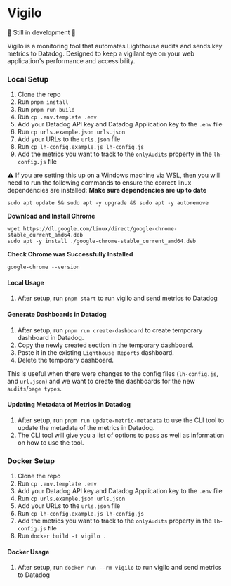 # Vigilo
🚧 Still in development 🚧

Vigilo is a monitoring tool that automates Lighthouse audits and sends key metrics to Datadog. Designed to keep a vigilant eye on your web application's performance and accessibility.

### Local Setup
1. Clone the repo
2. Run `pnpm install`
3. Run `pnpm run build`
4. Run `cp .env.template .env`
5. Add your Datadog API key and Datadog Application key to the `.env` file
6. Run `cp urls.example.json urls.json`
7. Add your URLs to the `urls.json` file
8. Run `cp lh-config.example.js lh-config.js`
9. Add the metrics you want to track to the `onlyAudits` property in the `lh-config.js` file

⚠️ If you are setting this up on a Windows machine via WSL, then you will need to run the following commands to ensure the correct linux dependencies are installed:
**Make sure dependencies are up to date**
```
sudo apt update && sudo apt -y upgrade && sudo apt -y autoremove
```
**Download and Install Chrome**
```
wget https://dl.google.com/linux/direct/google-chrome-stable_current_amd64.deb
sudo apt -y install ./google-chrome-stable_current_amd64.deb
```
**Check Chrome was Successfully Installed**
```
google-chrome --version
```
#### Local Usage
1. After setup, run `pnpm start` to run vigilo and send metrics to Datadog

#### Generate Dashboards in Datadog
1. After setup, run `pnpm run create-dashboard` to create temporary dashboard in Datadog.
2. Copy the newly created section in the temporary dashboard.
3. Paste it in the existing `Lighthouse Reports` dashboard.
4. Delete the temporary dashboard.

This is useful when there were changes to the config files (`lh-config.js`, and `url.json`) and we want to create the dashboards for the new `audits`/`page types`.

#### Updating Metadata of Metrics in Datadog
1. After setup, run `pnpm run update-metric-metadata` to use the CLI tool to update the metadata of the metrics in Datadog.
2. The CLI tool will give you a list of options to pass as well as information on how to use the tool.

### Docker Setup

1. Clone the repo
2. Run `cp .env.template .env`
3. Add your Datadog API key and Datadog Application key to the `.env` file
4. Run `cp urls.example.json urls.json`
5. Add your URLs to the `urls.json` file
6. Run `cp lh-config.example.js lh-config.js`
7. Add the metrics you want to track to the `onlyAudits` property in the `lh-config.js` file
8. Run `docker build -t vigilo .`

#### Docker Usage
1. After setup, run `docker run --rm vigilo` to run vigilo and send metrics to Datadog

